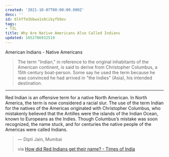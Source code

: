 ```yaml
---
created: '2021-10-07T00:00:00.000Z'
desc: ''
id: 6lhffm3bbwa1s0cikyfb9ov
tags:
- TIL
title: Why Are Native Americans Also Called Indians
updated: 1652786932519
---
```

   
American Indians - Native Americans   
   
> The term "Indian," in reference to the original inhabitants of the American continent, is said to derive from Christopher Columbus, a 15th century boat-person. Some say he used the term because he was convinced he had arrived in "the Indies" (Asia), his intended destination.   
   
   
---   
   
Red Indian is an offensive term for a native North American. In North America, the term is now considered a racial slur. The use of the term Indian for the natives of the Americas originated with Christopher Columbus, who mistakenly believed that the Antilles were the islands of the Indian Ocean, known to Europeans as the Indies. Though Columbus’s mistake was soon recognized, the name stuck, and for centuries the native people of the Americas were called Indians.   
   
> — Dipti Jain, Mumbai   
>   
> via [How did Red Indians get their name? - Times of India](https://timesofindia.indiatimes.com/how-did-red-indians-get-their-name/articleshow/5733646.cms)